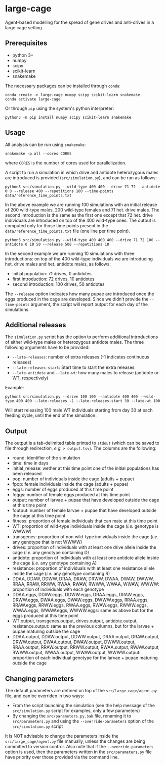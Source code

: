 large-cage
====

Agent-based modelling for the spread of gene drives and anti-drives in a large cage setting

Prerequisites
----

* python 3+
* numpy
* scipy
* scikit-learn
* snakemake

The necessary packages can be installed through `conda`:

    conda create -n large-cage numpy scipy scikit-learn snakemake
    conda activate large-cage

Or through `pip` using the system's python interpreter:

    python3 -m pip install numpy scipy scikit-learn snakemake

Usage
----

All analysis can be run using `snakemake`:

    snakemake -p all --cores CORES

where `CORES` is the number of cores used for parallelization.

A script to run a simulation in which drive and antidote heterozygous males
are introduced is provided (`src/simulation.py`), and can be run as follows:

    python3 src/simulation.py --wild-type 400 400 --drive 71 72 --antidote 0 0 --release 400 --repetitions 100 --time-points data/reference_time_points.txt

In the above example we are running 100 simulations with an initial release
of 200 wild-type males, 200 wild-type females and 71 het. drive males. The second
introduction is the same as the first one except that 72 het. drive individuals
are introduced on top of the 400 wild-type ones. The output is computed only
for those time points present in the `data/reference_time_points.txt` file
(one line per time point).

    python3 src/simulation.py --wild-type 400 400 400 --drive 71 72 100 --antidote 0 10 50 --release 500 --repetitions 10 

In the second example we are running 10 simulations with three introductions:
on top of the 400 wild-type individuals we are introducing het. drive males
and het. antidote males, as follows:

* initial population: 71 drives, 0 antidotes
* first introduction: 72 drives, 10 antidotes
* second introduction: 100 drives, 50 antidotes

The `--release` option indicates how many pupae are introduced once the eggs produced in the 
cage are developed.
Since we didn't provide the `--time-points` argument, the script will report
output for each day of the simulations.

Additional releases
----

The `simulation.py` script has the option to perform additional introductions
of either wild-type males or heterozygous antidote males. The three following
arguments have to be provided:

* `--late-releases`: number of extra releases (-1 indicates continuous releases)
* `--late-releases-start`: Start time to start the extra releases
* `--late-antidote` and `--late-wt`: how many males to release (antidote or WT, respectively)

Example:

    python3 src/simulation.py --drive 100 100 --antidote 400 400 --wild-type 400 400 --late-releases -1 --late-releases-start 30 --late-wt 100

Will start releasing 100 male WT individuals starting from day 30 at each feeding cycle, until the end of the simulation.

Output
----

The output is a tab-delimited table printed to `stdout` (which can be saved
to file through redirection, *e.g.* `> output.tsv`). The columns are the
following:

* round: identifier of the simulation
* time: time in days
* initial_release: wether at this time point one of the initial populations has been released
* pop: number of individuals inside the cage (adults + pupae)
* fpop: female individuals inside the cage (adults + pupae)
* eggs: number of eggs produced at this time point
* feggs: number of female eggs produced at this time point
* output: number of larvae + pupae that have developed outside the cage at this time point
* foutput: number of female larvae + pupae that have developed outside the cage at this time point
* fitness: proportion of female individuals that can mate at this time point
* WT: proportion of wild-type individuals inside the cage (*i.e.* genotype is WWWW)
* transgenes: proportion of non wild-type individuals inside the cage (*i.e.* any genotype that is not WWWW)
* drives: proportion of individuals with at least one drive allele inside the cage (*i.e.* any genotype containing D)
* antidote: proportion of individuals with at least one antidote allele inside the cage (*i.e.* any genotype containing A)
* resistance: proportion of individuals with at least one resistance allele inside the cage (*i.e.* any genotype containing R)
* DDAA, DDAW, DDWW, DRAA, DRAW, DRWW, DWAA, DWAW, DWWW, RRAA, RRAW, RRWW, RWAA, RWAW, RWWW, WWAA, WWAW, WWWW: proportion of individuals with each genotype
* DDAA.eggs, DDAW.eggs, DDWW.eggs, DRAA.eggs, DRAW.eggs, DRWW.eggs, DWAA.eggs, DWAW.eggs, DWWW.eggs, RRAA.eggs, RRAW.eggs, RRWW.eggs, RWAA.eggs, RWAW.eggs, RWWW.eggs, WWAA.eggs, WWAW.eggs, WWWW.eggs: same as above but for the eggs produced at this time point
* WT.output, transgenes.output, drives.output, antidote.output, resistance.output: same as the previous columns, but for the larvae + pupae maturing outside the cage
* DDAA.output, DDAW.output, DDWW.output, DRAA.output, DRAW.output, DRWW.output, DWAA.output, DWAW.output, DWWW.output, RRAA.output, RRAW.output, RRWW.output, RWAA.output, RWAW.output, RWWW.output, WWAA.output, WWAW.output, WWWW.output: proportion of each individual genotype for the larvae + pupae maturing outside the cage

Changing parameters
----

The default parameters are defined on top of the `src/large_cage/agent.py` file, and can be overriden in two ways:

* From the script launching the simulation (see the help message of the `src/simulation.py` script for examples, only a few parameters)
* By changing the `src/parameters.py.bak` file, renaming it to `src/parameters.py` and using the `--override-parameters` option of the `src/simulation.py` script

It is NOT advisable to change the parameters inside the
`src/large_cage/agent.py` file manually, unless the changes
are being committed to version control.
Also note that if the `--override-parameters` option is used, then the parameters written in the `src/parameters.py` file have priority over
those provided via the command line.
